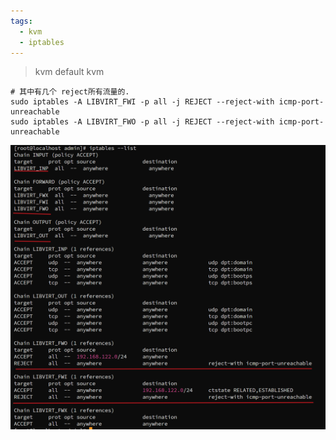 ```yaml
---
tags:
  - kvm
  - iptables
---
```

> kvm default kvm

```shell
# 其中有几个 reject所有流量的.
sudo iptables -A LIBVIRT_FWI -p all -j REJECT --reject-with icmp-port-unreachable
sudo iptables -A LIBVIRT_FWO -p all -j REJECT --reject-with icmp-port-unreachable
```

![](./images/kvm_iptable.png)




